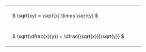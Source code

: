 #  
<br>
<style type="text/css">
#T_82e49 th.col_heading {
  text-align: left;
  font-size: 1em;
}
#T_82e49 td {
  text-align: left;
  font-size: 1em;
  padding: 1.5em;
}
#T_82e49_row0_col0, #T_82e49_row1_col0 {
  width: 400px;
  white-space: pre-wrap;
}
</style>
<table id="T_82e49">
  <thead>
  </thead>
  <tbody>
    <tr>
      <td id="T_82e49_row0_col0" class="data row0 col0" >$ \sqrt{xy} = \sqrt{x} \times \sqrt{y} $</td>
    </tr>
    <tr>
      <td id="T_82e49_row1_col0" class="data row1 col0" >$ \sqrt{\dfrac{x}{y}} = \dfrac{\sqrt{x}}{\sqrt{y}} $</td>
    </tr>
  </tbody>
</table>
